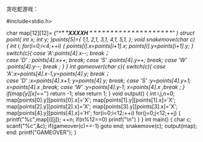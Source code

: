 贪吃蛇游戏：


#include<stdio.h>

char map[12][12]=
{"************"
 "*XXXXH     *"
 "*          *"
 "*          *"
 "*          *"
 "*          *"
 "*          *"
 "*          *"
 "*          *"
 "*          *"
 "*          *"
 "************"
}
 struct point{
 int x;
 int y;
 }points[5]={
 	1,1,
 	2,1,
 	3,1,
 	4,1,
 	5,1,
 };
 void snakemove(char c)
 {
 	int i;
 	for(i=0;i<4;++i)
 	{
 		points[i].x=points[i+1].x;
 		points[i].y=points[i+1].y;
	 }
   switch(c){
   	case 'A':points[4].x--;    break；   
	case 'D' : points[4].x++;  	break;
	case 'S' :points[4].y++;   break;
	case 'W' :points[4].y--;  break ;
	   }
}
int  gameover(char c){
	switch(c){
   	case 'A':x=points[4].x-1,y=points[4].y;    break；   
	case 'D' :x=points[4].x+1; y=points[4].y;  	break;
	case 'S' :y=points[4].y+1; x=points[4].x  ;break;
	case 'W' :y=points[4].y-1; x=points[4].x ;break ;
	   }
	if(map[y][x]=='*')
	  return -1;
	  else return 1;
}
void output()
{ 
    int i,j,n=0;
	map[points[0].y][points[0].x]='X';
	map[points[1].y][points[1].x]='X';
	map[points[2].y][points[2].x]='X';
	map[points[3].y][points[3].x]='X';
	map[points[4].y][points[4].x]='H';
	for(i=0;i<12;++i)
	   for(j=0;j<12;++j)
	   {
	   	printf("%c",map[i][j]);
	   	++n;
	   	if(n%12==0)   printf("\n")
	   }
}
int main()
{
	char c;
	scanf("%c",&c);
	if(gameover(c)==-1)
	    goto end;
	snakemove(c);
	output(map);
	end: printf("GAMEOVER");
}

 	
 

